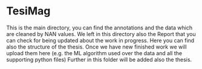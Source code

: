 # TesiMag
This is the main directory, you can find the annotations and the data which are cleaned by NAN values.
We left in this directory also the Report that you can check for being updated about the work in progress. 
Here you can find also the structure of the thesis.
Once we have new finished work we will upload them here (e.g. the ML algorithm used over the data and all the supporting python files)
Further in this folder will be added also the thesis. 
